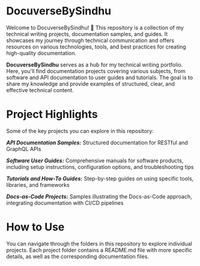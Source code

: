 # DocuverseBySindhu
Welcome to DocuverseBySindhu! 🎉
This repository is a collection of my technical writing projects, documentation samples, and guides. It showcases my journey through technical communication and offers resources on various technologies, tools, and best practices for creating high-quality documentation.

**DocuverseBySindhu** serves as a hub for my technical writing portfolio. Here, you'll find documentation projects covering various subjects, from software and API documentation to user guides and tutorials. The goal is to share my knowledge and provide examples of structured, clear, and effective technical content.

# Project Highlights
Some of the key projects you can explore in this repository:

_**API Documentation Samples:**_ Structured documentation for RESTful and GraphQL APIs

_**Software User Guides:**_ Comprehensive manuals for software products, including setup instructions, configuration options, and troubleshooting tips

_**Tutorials and How-To Guides:**_ Step-by-step guides on using specific tools, libraries, and frameworks

_**Docs-as-Code Projects:**_ Samples illustrating the Docs-as-Code approach, integrating documentation with CI/CD pipelines

# How to Use
You can navigate through the folders in this repository to explore individual projects. Each project folder contains a README.md file with more specific details, as well as the corresponding documentation files.
